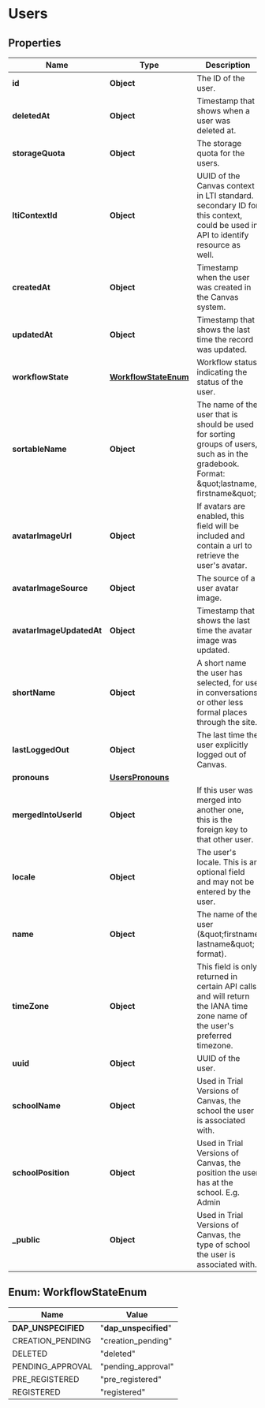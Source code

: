 

# Users


## Properties

| Name | Type | Description | Notes |
|------------ | ------------- | ------------- | -------------|
|**id** | **Object** | The ID of the user. |  |
|**deletedAt** | **Object** | Timestamp that shows when a user was deleted at. |  [optional] |
|**storageQuota** | **Object** | The storage quota for the users. |  [optional] |
|**ltiContextId** | **Object** | UUID of the Canvas context in LTI standard. secondary ID for this context, could be used in API to identify resource as well. |  [optional] |
|**createdAt** | **Object** | Timestamp when the user was created in the Canvas system. |  |
|**updatedAt** | **Object** | Timestamp that shows the last time the record was updated. |  |
|**workflowState** | [**WorkflowStateEnum**](#WorkflowStateEnum) | Workflow status indicating the status of the user. |  |
|**sortableName** | **Object** | The name of the user that is should be used for sorting groups of users, such as in the gradebook. Format: \&quot;lastname, firstname\&quot;. |  [optional] |
|**avatarImageUrl** | **Object** | If avatars are enabled, this field will be included and contain a url to retrieve the user&#39;s avatar. |  [optional] |
|**avatarImageSource** | **Object** | The source of a user avatar image. |  [optional] |
|**avatarImageUpdatedAt** | **Object** | Timestamp that shows the last time the avatar image was updated. |  [optional] |
|**shortName** | **Object** | A short name the user has selected, for use in conversations or other less formal places through the site. |  [optional] |
|**lastLoggedOut** | **Object** | The last time the user explicitly logged out of Canvas. |  [optional] |
|**pronouns** | [**UsersPronouns**](UsersPronouns.md) |  |  [optional] |
|**mergedIntoUserId** | **Object** | If this user was merged into another one, this is the foreign key to that other user. |  [optional] |
|**locale** | **Object** | The user&#39;s locale. This is an optional field and may not be entered by the user. |  [optional] |
|**name** | **Object** | The name of the user (\&quot;firstname lastname\&quot; format). |  [optional] |
|**timeZone** | **Object** | This field is only returned in certain API calls, and will return the IANA time zone name of the user&#39;s preferred timezone. |  [optional] |
|**uuid** | **Object** | UUID of the user. |  [optional] |
|**schoolName** | **Object** | Used in Trial Versions of Canvas, the school the user is associated with. |  [optional] |
|**schoolPosition** | **Object** | Used in Trial Versions of Canvas, the position the user has at the school. E.g. Admin |  [optional] |
|**_public** | **Object** | Used in Trial Versions of Canvas, the type of school the user is associated with. |  [optional] |



## Enum: WorkflowStateEnum

| Name | Value |
|---- | -----|
| __DAP_UNSPECIFIED__ | &quot;__dap_unspecified__&quot; |
| CREATION_PENDING | &quot;creation_pending&quot; |
| DELETED | &quot;deleted&quot; |
| PENDING_APPROVAL | &quot;pending_approval&quot; |
| PRE_REGISTERED | &quot;pre_registered&quot; |
| REGISTERED | &quot;registered&quot; |



